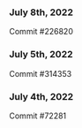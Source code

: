 ### July 8th, 2022

Commit #226820

### July 5th, 2022

Commit #314353


### July 4th, 2022

Commit #72281
